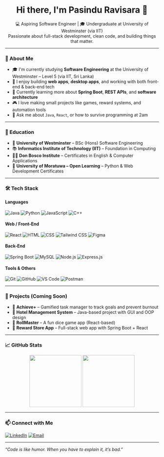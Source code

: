 <!-- Your GitHub Profile README -->
<h1 align="center">Hi there, I'm Pasindu Ravisara 👋</h1>
<p align="center">
  💻 Aspiring Software Engineer | 🎓 Undergraduate at University of Westminster (via IIT) <br>
  Passionate about full-stack development, clean code, and building things that matter.
</p>

---

### 🔧 About Me

- 🎓 I'm currently studying **Software Engineering** at the University of Westminster – Level 5 (via IIT, Sri Lanka)  
- 🎯 I enjoy building **web apps**, **desktop apps**, and working with both front-end & back-end tech  
- 🌱 Currently learning more about **Spring Boot**, **REST APIs**, and **software architecture**  
- 🎮 I love making small projects like games, reward systems, and automation tools  
- 💬 Ask me about `Java`, `React`, or how to survive programming at 2am  

---

### 💼 Education

- 🏫 **University of Westminster** – BSc (Hons) Software Engineering  
- 📚 **Informatics Institute of Technology (IIT)** – Foundation in Computing  
- 🧑‍🏫 **Don Bosco Institute** – Certificates in English & Computer Applications  
- 🧠 **University of Moratuwa – Open Learning** – Python & Web Development Certificates

---

### 🛠️ Tech Stack

#### Languages
![Java](https://img.shields.io/badge/-Java-007396?logo=java&logoColor=white&style=flat)
![Python](https://img.shields.io/badge/-Python-3776AB?logo=python&logoColor=white&style=flat)
![JavaScript](https://img.shields.io/badge/-JavaScript-F7DF1E?logo=javascript&logoColor=black&style=flat)
![C++](https://img.shields.io/badge/-C++-00599C?logo=c%2B%2B&logoColor=white&style=flat)

#### Web / Front-End
![React](https://img.shields.io/badge/-React-61DAFB?logo=react&logoColor=black&style=flat)
![HTML](https://img.shields.io/badge/-HTML5-E34F26?logo=html5&logoColor=white&style=flat)
![CSS](https://img.shields.io/badge/-CSS3-1572B6?logo=css3&logoColor=white&style=flat)
![Tailwind CSS](https://img.shields.io/badge/-Tailwind-38B2AC?logo=tailwind-css&logoColor=white&style=flat)
![Figma](https://img.shields.io/badge/-Figma-F24E1E?logo=figma&logoColor=white&style=flat)

#### Back-End
![Spring Boot](https://img.shields.io/badge/-SpringBoot-6DB33F?logo=spring&logoColor=white&style=flat)
![MySQL](https://img.shields.io/badge/-MySQL-4479A1?logo=mysql&logoColor=white&style=flat)
![Node.js](https://img.shields.io/badge/-Node.js-339933?logo=nodedotjs&logoColor=white&style=flat)
![Express.js](https://img.shields.io/badge/-Express-000000?logo=express&logoColor=white&style=flat)

#### Tools & Others
![Git](https://img.shields.io/badge/-Git-F05032?logo=git&logoColor=white&style=flat)
![GitHub](https://img.shields.io/badge/-GitHub-181717?logo=github&logoColor=white&style=flat)
![VS Code](https://img.shields.io/badge/-VSCode-007ACC?logo=visual-studio-code&logoColor=white&style=flat)
![Postman](https://img.shields.io/badge/-Postman-FF6C37?logo=postman&logoColor=white&style=flat)

---

### 🚀 Projects (Coming Soon)

- 🎯 **Achieve+** – Gamified task manager to track goals and prevent burnout  
- 🏨 **Hotel Management System** – Java-based project with GUI and OOP design  
- 🎲 **RollMaster** – A fun dice game app (React-based)  
- 🧾 **Reward Store App** – Full-stack web app with Spring Boot + React

---

### 📈 GitHub Stats

<p align="center">
  <img src="https://github-readme-stats.vercel.app/api?username=your-github-username&show_icons=true&theme=tokyonight" height="170"/>
  <img src="https://github-readme-stats.vercel.app/api/top-langs/?username=your-github-username&layout=compact&theme=tokyonight" height="170"/>
</p>

---

### 📫 Connect with Me

[![LinkedIn](https://img.shields.io/badge/-LinkedIn-0A66C2?logo=linkedin&logoColor=white)](https://linkedin.com/in/your-link)
[![Email](https://img.shields.io/badge/-Email-EA4335?logo=gmail&logoColor=white)](mailto:your@email.com)

---

_“Code is like humor. When you have to explain it, it’s bad.”_

